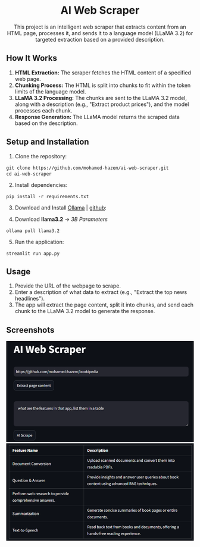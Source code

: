 <div align="center">

# AI Web Scraper

This project is an intelligent web scraper that extracts content from an HTML page, processes it, and sends it to a language model (LLaMA 3.2) for targeted extraction based on a provided description.

</div>

## How It Works
1. **HTML Extraction:** The scraper fetches the HTML content of a specified web page. 
2. **Chunking Process:** The HTML is split into chunks to fit within the token limits of the language model.
3. **LLaMA 3.2 Processing:** The chunks are sent to the LLaMA 3.2 model, along with a description (e.g., "Extract product prices"), and the model processes each chunk.
4. **Response Generation:** The LLaMA model returns the scraped data based on the description.

## Setup and Installation
1. Clone the repository:
```
git clone https://github.com/mohamed-hazem/ai-web-scraper.git
cd ai-web-scraper
```
2. Install dependencies:
```
pip install -r requirements.txt
```
3. Download and Install [Ollama](https://ollama.com/download) | [github](https://github.com/ollama/ollama):

4. Download **llama3.2** -> *3B Parameters* 
```
ollama pull llama3.2
```

5. Run the application:
```
streamlit run app.py
```
## Usage
1. Provide the URL of the webpage to scrape.
2. Enter a description of what data to extract (e.g., "Extract the top news headlines").
3. The app will extract the page content, split it into chunks, and send each chunk to the LLaMA 3.2 model to generate the response.

## Screenshots
!["App Interface"](./assets/screenshot1.png)
!["App Interface"](./assets/screenshot2.png)
